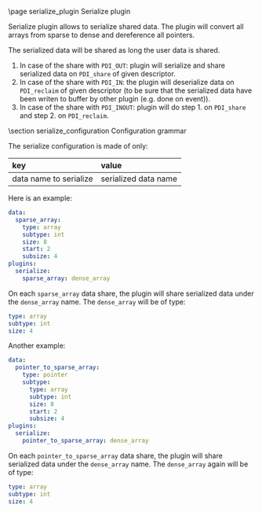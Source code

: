 \page serialize_plugin Serialize plugin

Serialize plugin allows to serialize shared data. The plugin will convert all
arrays from sparse to dense and dereference all pointers.

The serialized data will be shared as long the user data is shared.

1. In case of the share with `PDI_OUT`: plugin will serialize and share serialized data on `PDI_share` of given descriptor.
2. In case of the share with `PDI_IN`: the plugin will deserialize data on `PDI_reclaim` of given descriptor
(to be sure that the serialized data have been writen to buffer by other plugin (e.g. done on event)).
3. In case of the share with `PDI_INOUT`: plugin will do step 1. on `PDI_share` and step 2. on `PDI_reclaim`.

\section serialize_configuration Configuration grammar

The serialize configuration is made of only:

|key                    |value                |
|:----------------------|:--------------------|
|data name to serialize |serialized data name |

Here is an example:

```yaml
data:
  sparse_array:
    type: array
    subtype: int
    size: 8
    start: 2
    subsize: 4
plugins:
  serialize:
    sparse_array: dense_array
```
On each `sparse_array` data share, the plugin will share serialized data under the `dense_array` name.
The `dense_array` will be of type:
```yaml
type: array
subtype: int
size: 4
```

Another example:
```yaml
data:
  pointer_to_sparse_array:
    type: pointer
    subtype:
      type: array
      subtype: int
      size: 8
      start: 2
      subsize: 4
plugins:
  serialize:
    pointer_to_sparse_array: dense_array
```
On each `pointer_to_sparse_array` data share, the plugin will share serialized data under the `dense_array` name.
The `dense_array` again will be of type:
```yaml
type: array
subtype: int
size: 4
```
